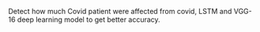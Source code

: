 Detect how much Covid patient were affected from covid, LSTM and VGG-16 deep learning model to get better accuracy.
